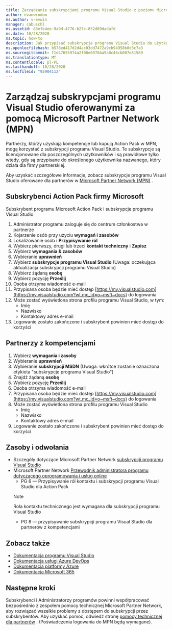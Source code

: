 ```yaml
---
title: Zarządzanie subskrypcjami programu Visual Studio z poziomu Microsoft Partner Network | Microsoft Docs
author: evanwindom
ms.author: v-evwin
manager: cabuschl
ms.assetid: 83efe4ee-9a9d-4776-b27c-852d89dadafd
ms.date: 10/28/2020
ms.topic: how-to
description: Jak przypisać subskrypcje programu Visual Studio do użytkowników końcowych w przypadku partnerów MPN.
ms.openlocfilehash: b578ed417d2d4ac03dd7472a9cb94958b8d3c7a3
ms.sourcegitcommit: f1d47655974a2f08e69704a9a0c46cb007e51589
ms.translationtype: MT
ms.contentlocale: pl-PL
ms.lasthandoff: 10/28/2020
ms.locfileid: "92904112"
---
```

# <a name="manage-visual-studio-subscriptions-offered-through-the-microsoft-partner-network-mpn"></a>Zarządzaj subskrypcjami programu Visual Studio oferowanymi za pomocą Microsoft Partner Network (MPN)
Partnerzy, którzy uzyskają kompetencje lub kupują Action Pack w MPN, mogą korzystać z subskrypcji programu Visual Studio. Te subskrypcje są licencjonowane dla poszczególnych użytkowników i są prawidłowe tylko wtedy, gdy są przypisane do określonego użytkownika nazwanego, który działa dla firmy partnerskiej.

Aby uzyskać szczegółowe informacje, zobacz subskrypcje programu Visual Studio oferowane dla partnerów w [Microsoft Partner Network (MPN)](program-mpn.md) .

## <a name="microsoft-action-pack-subscribers"></a>Subskrybenci Action Pack firmy Microsoft
Subskrybent programu Microsoft Action Pack i subskrypcje programu Visual Studio
1. Administrator programu zaloguje się do centrum członkostwa w partnerze
2. Kojarzenie osób przy użyciu **wymagań i zasobów**
3. Lokalizowanie osób i **Przypisywanie ról**
4. Wybierz pierwszy, drugi lub trzeci **kontakt techniczny** i **Zapisz**
5. Wybierz **wymagania & zasobów**
6. Wybieranie **uprawnień**
7. Wybierz **subskrypcje programu Visual Studio** (Uwaga: oczekująca aktualizacja subskrypcji programu Visual Studio)
8. Wybierz żądaną **osobę**
9. Wybierz pozycję **Prześlij**
10. Osoba otrzyma wiadomość e-mail
11. Przypisana osoba będzie mieć dostęp [https://my.visualstudio.com](https://my.visualstudio.com?wt.mc_id=o~msft~docs) do logowania
12. Może zostać wyświetlona strona profilu programu Visual Studio, w tym:
    - Imię
    - Nazwisko
    - Kontaktowy adres e-mail
13. Logowanie zostało zakończone i subskrybent powinien mieć dostęp do korzyści

## <a name="competency-partners"></a>Partnerzy z kompetencjami
1. Wybierz **wymagania i zasoby**
2. Wybieranie **uprawnień**
3. Wybieranie **subskrypcji MSDN** (Uwaga: wkrótce zostanie oznaczona etykieta "subskrypcje programu Visual Studio")
4. Znajdź żądaną **osobę**
5. Wybierz pozycję **Prześlij**
6. Osoba otrzyma wiadomość e-mail
7. Przypisana osoba będzie mieć dostęp [https://my.visualstudio.com](https://my.visualstudio.com?wt.mc_id=o~msft~docs) do logowania
8. Może zostać wyświetlona strona profilu programu Visual Studio
    - Imię
    - Nazwisko
    - Kontaktowy adres e-mail
9. Logowanie zostało zakończone i subskrybent powinien mieć dostęp do korzyści

## <a name="resources-and-references"></a>Zasoby i odwołania
- Szczegóły dotyczące Microsoft Partner Network [subskrypcji programu Visual Studio](https://partner.microsoft.com/membership/msdn-subscriptions)
- Microsoft Partner Network [Przewodnik administratora programu dotyczącego oprogramowania i usług online](https://assetsprod.microsoft.com/mpn/Program-Administrator-Guide-to-Software-and-Online-Services-Benefits)
  - PG 6 — Przypisywanie ról kontaktu i subskrypcji programu Visual Studio dla Action Pack
  > [!NOTE]
  > Rola kontaktu technicznego jest wymagana dla subskrypcji programu Visual Studio
  - PG 8 — przypisywanie subskrypcji programu Visual Studio dla partnerów z kompetencjami

## <a name="see-also"></a>Zobacz także
- [Dokumentacja programu Visual Studio](/visualstudio/)
- [Dokumentacja usługi Azure DevOps](/azure/devops/)
- [Dokumentacja platformy Azure](/azure/)
- [Dokumentacja Microsoft 365](/microsoft-365/)

## <a name="next-steps"></a>Następne kroki
Subskrybenci i Administratorzy programów powinni współpracować bezpośrednio z zespołem pomocy technicznej Microsoft Partner Network, aby rozwiązać wszelkie problemy z dostępem do subskrypcji przez subskrybentów. Aby uzyskać pomoc, odwiedź stronę [pomocy technicznej dla partnerów](https://partner.microsoft.com/support) . (Poświadczenia logowania do MPN będą wymagane).